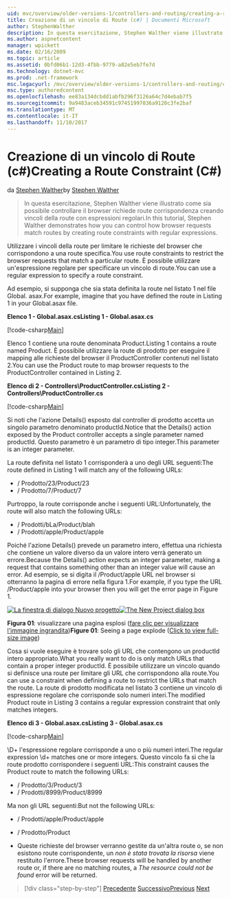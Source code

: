 ```yaml
---
uid: mvc/overview/older-versions-1/controllers-and-routing/creating-a-route-constraint-cs
title: Creazione di un vincolo di Route (c#) | Documenti Microsoft
author: StephenWalther
description: In questa esercitazione, Stephen Walther viene illustrato come sia possibile controllare il browser richiede route corrispondenza creando vincoli della route con espressioni regolari.
ms.author: aspnetcontent
manager: wpickett
ms.date: 02/16/2009
ms.topic: article
ms.assetid: 0bfd06b1-12d3-4fbb-9779-a82e5eb7fe7d
ms.technology: dotnet-mvc
ms.prod: .net-framework
msc.legacyurl: /mvc/overview/older-versions-1/controllers-and-routing/creating-a-route-constraint-cs
msc.type: authoredcontent
ms.openlocfilehash: ee83a134dcbdd1abfb296f3126a64c7d4ebab7f5
ms.sourcegitcommit: 9a9483aceb34591c97451997036a9120c3fe2baf
ms.translationtype: MT
ms.contentlocale: it-IT
ms.lasthandoff: 11/10/2017
---
```

<a name="creating-a-route-constraint-c"></a><span data-ttu-id="4e8ce-103">Creazione di un vincolo di Route (c#)</span><span class="sxs-lookup"><span data-stu-id="4e8ce-103">Creating a Route Constraint (C#)</span></span>
====================
<span data-ttu-id="4e8ce-104">da [Stephen Walther](https://github.com/StephenWalther)</span><span class="sxs-lookup"><span data-stu-id="4e8ce-104">by [Stephen Walther](https://github.com/StephenWalther)</span></span>

> <span data-ttu-id="4e8ce-105">In questa esercitazione, Stephen Walther viene illustrato come sia possibile controllare il browser richiede route corrispondenza creando vincoli della route con espressioni regolari.</span><span class="sxs-lookup"><span data-stu-id="4e8ce-105">In this tutorial, Stephen Walther demonstrates how you can control how browser requests match routes by creating route constraints with regular expressions.</span></span>


<span data-ttu-id="4e8ce-106">Utilizzare i vincoli della route per limitare le richieste del browser che corrispondono a una route specifica.</span><span class="sxs-lookup"><span data-stu-id="4e8ce-106">You use route constraints to restrict the browser requests that match a particular route.</span></span> <span data-ttu-id="4e8ce-107">È possibile utilizzare un'espressione regolare per specificare un vincolo di route.</span><span class="sxs-lookup"><span data-stu-id="4e8ce-107">You can use a regular expression to specify a route constraint.</span></span>

<span data-ttu-id="4e8ce-108">Ad esempio, si supponga che sia stata definita la route nel listato 1 nel file Global. asax.</span><span class="sxs-lookup"><span data-stu-id="4e8ce-108">For example, imagine that you have defined the route in Listing 1 in your Global.asax file.</span></span>

<span data-ttu-id="4e8ce-109">**Elenco 1 - Global.asax.cs**</span><span class="sxs-lookup"><span data-stu-id="4e8ce-109">**Listing 1 - Global.asax.cs**</span></span>

[!code-csharp[Main](creating-a-route-constraint-cs/samples/sample1.cs)]

<span data-ttu-id="4e8ce-110">Elenco 1 contiene una route denominata Product.</span><span class="sxs-lookup"><span data-stu-id="4e8ce-110">Listing 1 contains a route named Product.</span></span> <span data-ttu-id="4e8ce-111">È possibile utilizzare la route di prodotto per eseguire il mapping alle richieste del browser il ProductController contenuti nel listato 2.</span><span class="sxs-lookup"><span data-stu-id="4e8ce-111">You can use the Product route to map browser requests to the ProductController contained in Listing 2.</span></span>

<span data-ttu-id="4e8ce-112">**Elenco di 2 - Controllers\ProductController.cs**</span><span class="sxs-lookup"><span data-stu-id="4e8ce-112">**Listing 2 - Controllers\ProductController.cs**</span></span>

[!code-csharp[Main](creating-a-route-constraint-cs/samples/sample2.cs)]

<span data-ttu-id="4e8ce-113">Si noti che l'azione Details() esposto dal controller di prodotto accetta un singolo parametro denominato productId.</span><span class="sxs-lookup"><span data-stu-id="4e8ce-113">Notice that the Details() action exposed by the Product controller accepts a single parameter named productId.</span></span> <span data-ttu-id="4e8ce-114">Questo parametro è un parametro di tipo integer.</span><span class="sxs-lookup"><span data-stu-id="4e8ce-114">This parameter is an integer parameter.</span></span>

<span data-ttu-id="4e8ce-115">La route definita nel listato 1 corrisponderà a uno degli URL seguenti:</span><span class="sxs-lookup"><span data-stu-id="4e8ce-115">The route defined in Listing 1 will match any of the following URLs:</span></span>

- <span data-ttu-id="4e8ce-116">/ Prodotto/23</span><span class="sxs-lookup"><span data-stu-id="4e8ce-116">/Product/23</span></span>
- <span data-ttu-id="4e8ce-117">/ Prodotto/7</span><span class="sxs-lookup"><span data-stu-id="4e8ce-117">/Product/7</span></span>

<span data-ttu-id="4e8ce-118">Purtroppo, la route corrisponde anche i seguenti URL:</span><span class="sxs-lookup"><span data-stu-id="4e8ce-118">Unfortunately, the route will also match the following URLs:</span></span>

- <span data-ttu-id="4e8ce-119">/ Prodotti/bLa</span><span class="sxs-lookup"><span data-stu-id="4e8ce-119">/Product/blah</span></span>
- <span data-ttu-id="4e8ce-120">/ Prodotti/apple</span><span class="sxs-lookup"><span data-stu-id="4e8ce-120">/Product/apple</span></span>

<span data-ttu-id="4e8ce-121">Poiché l'azione Details() prevede un parametro intero, effettua una richiesta che contiene un valore diverso da un valore intero verrà generato un errore.</span><span class="sxs-lookup"><span data-stu-id="4e8ce-121">Because the Details() action expects an integer parameter, making a request that contains something other than an integer value will cause an error.</span></span> <span data-ttu-id="4e8ce-122">Ad esempio, se si digita il /Product/apple URL nel browser si otterranno la pagina di errore nella figura 1.</span><span class="sxs-lookup"><span data-stu-id="4e8ce-122">For example, if you type the URL /Product/apple into your browser then you will get the error page in Figure 1.</span></span>


<span data-ttu-id="4e8ce-123">[![La finestra di dialogo Nuovo progetto](creating-a-route-constraint-cs/_static/image1.jpg)](creating-a-route-constraint-cs/_static/image1.png)</span><span class="sxs-lookup"><span data-stu-id="4e8ce-123">[![The New Project dialog box](creating-a-route-constraint-cs/_static/image1.jpg)](creating-a-route-constraint-cs/_static/image1.png)</span></span>

<span data-ttu-id="4e8ce-124">**Figura 01**: visualizzare una pagina esplosi ([fare clic per visualizzare l'immagine ingrandita](creating-a-route-constraint-cs/_static/image2.png))</span><span class="sxs-lookup"><span data-stu-id="4e8ce-124">**Figure 01**: Seeing a page explode ([Click to view full-size image](creating-a-route-constraint-cs/_static/image2.png))</span></span>


<span data-ttu-id="4e8ce-125">Cosa si vuole eseguire è trovare solo gli URL che contengono un productId intero appropriato.</span><span class="sxs-lookup"><span data-stu-id="4e8ce-125">What you really want to do is only match URLs that contain a proper integer productId.</span></span> <span data-ttu-id="4e8ce-126">È possibile utilizzare un vincolo quando si definisce una route per limitare gli URL che corrispondono alla route.</span><span class="sxs-lookup"><span data-stu-id="4e8ce-126">You can use a constraint when defining a route to restrict the URLs that match the route.</span></span> <span data-ttu-id="4e8ce-127">La route di prodotto modificata nel listato 3 contiene un vincolo di espressione regolare che corrisponde solo numeri interi.</span><span class="sxs-lookup"><span data-stu-id="4e8ce-127">The modified Product route in Listing 3 contains a regular expression constraint that only matches integers.</span></span>

<span data-ttu-id="4e8ce-128">**Elenco di 3 - Global.asax.cs**</span><span class="sxs-lookup"><span data-stu-id="4e8ce-128">**Listing 3 - Global.asax.cs**</span></span>

[!code-csharp[Main](creating-a-route-constraint-cs/samples/sample3.cs)]

<span data-ttu-id="4e8ce-129">\D+ l'espressione regolare corrisponde a uno o più numeri interi.</span><span class="sxs-lookup"><span data-stu-id="4e8ce-129">The regular expression \d+ matches one or more integers.</span></span> <span data-ttu-id="4e8ce-130">Questo vincolo fa sì che la route prodotto corrispondere i seguenti URL:</span><span class="sxs-lookup"><span data-stu-id="4e8ce-130">This constraint causes the Product route to match the following URLs:</span></span>

- <span data-ttu-id="4e8ce-131">/ Prodotto/3</span><span class="sxs-lookup"><span data-stu-id="4e8ce-131">/Product/3</span></span>
- <span data-ttu-id="4e8ce-132">/ Prodotti/8999</span><span class="sxs-lookup"><span data-stu-id="4e8ce-132">/Product/8999</span></span>

<span data-ttu-id="4e8ce-133">Ma non gli URL seguenti:</span><span class="sxs-lookup"><span data-stu-id="4e8ce-133">But not the following URLs:</span></span>

- <span data-ttu-id="4e8ce-134">/ Prodotti/apple</span><span class="sxs-lookup"><span data-stu-id="4e8ce-134">/Product/apple</span></span>
- <span data-ttu-id="4e8ce-135">/ Prodotto</span><span class="sxs-lookup"><span data-stu-id="4e8ce-135">/Product</span></span>

- <span data-ttu-id="4e8ce-136">Queste richieste del browser verranno gestite da un'altra route o, se non esistono route corrispondente, un *non è stata trovata la risorsa* viene restituito l'errore.</span><span class="sxs-lookup"><span data-stu-id="4e8ce-136">These browser requests will be handled by another route or, if there are no matching routes, a *The resource could not be found* error will be returned.</span></span>

>[!div class="step-by-step"]
<span data-ttu-id="4e8ce-137">[Precedente](creating-custom-routes-cs.md)
[Successivo](creating-a-custom-route-constraint-cs.md)</span><span class="sxs-lookup"><span data-stu-id="4e8ce-137">[Previous](creating-custom-routes-cs.md)
[Next](creating-a-custom-route-constraint-cs.md)</span></span>
